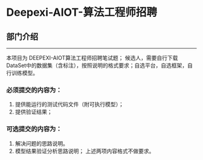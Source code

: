 # Deepexi-AIOT-算法工程师招聘
## 部门介绍

---------------------------------

本项目为 DEEPEXI-AIOT算法工程师招聘笔试题；
候选人，需要自行下载DataSet中的数据集（含标注），按照说明的格式要求；自选平台，自选框架，自行训练模型。
### 必须提交的内容为：
1. 提供能运行的测试代码文件（附可执行模型）；
2. 提供验证结果；
### 可选提交的内容为：
1. 解决问题的思路说明。
2. 模型结果验证分析思路说明；
上述两项内容格式不做要求。
